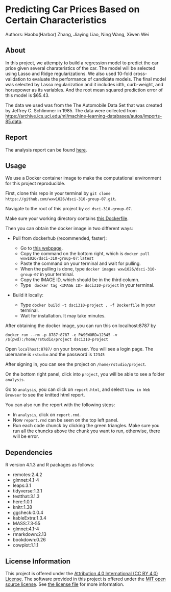 # Predicting Car Prices Based on Certain Characteristics

Authors: Haobo(Harbor) Zhang, Jiaying Liao, Ning Wang, Xiwen Wei

## About

In this project, we attempty to build a regression model to predict the car price given several charateristics of the car. The model will be selected using Lasso and Ridge regularizations. We also used 10-fold cross-validation to evaluate the performance of candidate models. The final model was selected by Lasso regularization and it includes idth, curb-weight, and horsepower as its variables. And the root mean squared prediction error of this model is $65.43.

The data we used was from the The Automobile Data Set that was created by Jeffrey C. Schlimmer in 1985. The data were collected from <https://archive.ics.uci.edu/ml/machine-learning-databases/autos/imports-85.data>.

## Report

The analysis report can be found [here](analysis/report.rmd).

## Usage

We use a Docker container image to make the computational environment for this project reproducible.

First, clone this repo in your terminal by `git clone https://github.com/wxw1026/dsci-310-group-07.git`.

Navigate to the root of this project by `cd dsci-310-group-07`.

Make sure your working directory contains [this Dockerfile](Dockerfile).

Then you can obtain the docker image in two different ways:

 * Pull from dockerhub (recommended, faster):
    * Go to [this webpage](https://hub.docker.com/r/wxw1026/dsci-310-group-07/tags).
    * Copy the command on the bottom right, which is `docker pull wxw1026/dsci-310-group-07:latest`
    * Paste the command on your terminal and wait for pulling.
    * When the pulling is done, type `docker images wxw1026/dsci-310-group-07` in your terminal.
    * Copy the IMAGE ID, which should be in the third column.
    * Type ` docker tag <IMAGE ID> dsci310-project` in your terminal.
  
 * Build it locally:
    * Type `docker build -t dsci310-project . -f Dockerfile` in your terminal.
    * Wait for installation. It may take minutes.

After obtaining the docker image, you can run this on localhost:8787 by
```
docker run --rm -p 8787:8787 -e PASSWORD=12345 -v /$(pwd):/home/rstudio/project dsci310-project
```

Open `localhost:8787/` on your browser. You will see a login page. The username is `rstudio` and the password is `12345`

After signing in, you can see the project on `/home/rstudio/project`.

On the bottom right panel, click into `project`, you will be able to see a folder `analysis`. 

Go to `analysis`, you can click on `report.html`, and select `View in Web Browser` to see the knitted html report. 

You can also run the report with the following steps:
 * In `analysis`, click on `report.rmd`. 
 * Now `report.rmd` can be seen on the top left panel. 
 * Run each code chunck by clicking the green triangles. Make sure you run all the chuncks above the chunk you want to run, otherwise, there will be error.

## Dependencies

R version 4.1.3 and R packages as follows:
 * remotes:2.4.2
 * glmnet:4.1-4
 * leaps:3.1
 * tidyverse:1.3.1
 * testthat:3.1.3
 * here:1.0.1
 * knitr:1.38
 * ggcheck:0.0.4
 * kableExtra:1.3.4
 * MASS:7.3-55
 * glmnet:4.1-4
 * rmarkdown:2.13
 * bookdown:0.26
 * cowplot:1.1.1
    

## License Information

This project is offered under 
the [Attribution 4.0 International (CC BY 4.0) License](https://creativecommons.org/licenses/by/4.0/).
The software provided in this project is offered under the [MIT open source license](https://opensource.org/licenses/MIT). See [the license file](LICENSE.md) for more information. 
